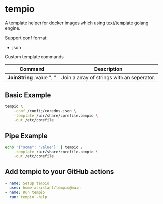 # tempio
A template helper for docker images which using [text/template](https://golang.org/pkg/text/template/) golang engine.

Support conf format:

- json

Custom template commands

| Command                        | Description                                                                        |
|------------------------------- |----------------------------------------------------------------------------------- |
| **JoinString** .value ", "     | Join a array of strings with an seperator.                                         |

## Basic Example

```bash
tempio \
    -conf /config/coredns.json \
    -template /usr/share/corefile.tempio \
    -out /etc/corefile
```

## Pipe Example

```bash
echo '{"some": "value"}' | tempio \
    -template /usr/share/corefile.tempio \
    -out /etc/corefile
```

## Add tempio to your GitHub actions

```yaml
- name: Setup tempio
  uses: home-assistant/tempio@main
- name: Run tempio
  run: tempio -help
```